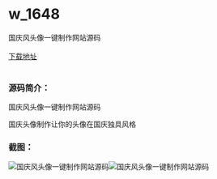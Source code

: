 # w_1648
国庆风头像一键制作网站源码
<br/></br>
[下载地址](https://www.uuid2.com/1648.html "下载地址")
<br/></br>
<h3>源码简介：</h3>
<p>国庆风头像一键制作网站源码<p>
<p>国庆头像制作让你的头像在国庆独具风格<p>
<p> <p>
<h3>截图：</h3>
<img src="https://www.uuid2.com/wp-content/uploads/img/202109/83da262473.png" alt="国庆风头像一键制作网站源码"><img src="https://www.uuid2.com/wp-content/uploads/img/202109/6a8077b996.png" alt="国庆风头像一键制作网站源码">
